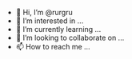 - 👋 Hi, I’m @rurgru
- 👀 I’m interested in ...
- 🌱 I’m currently learning ...
- 💞️ I’m looking to collaborate on ...
- 📫 How to reach me ...

<!---
rurgru/rurgru is a ✨ special ✨ repository because its `README.md` (this file) appears on your GitHub profile.
You can click the Preview link to take a look at your changes.
--->
